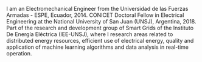 I am an Electromechanical Engineer from the Universidad de las Fuerzas Armadas - ESPE, Ecuador, 2014. CONICET Doctoral Fellow in Electrical Engineering at the National University of San Juan (UNSJ), Argentina, 2018. Part of the research and development group of Smart Grids of the Instituto De Energía Eléctrica (IEE-UNSJ), where I research areas related to distributed energy resources, efficient use of electrical energy, quality and application of machine learning algorithms and data analysis in real-time operation.
